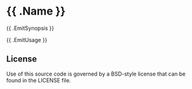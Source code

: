 # {{ .Name }}

{{ .EmitSynopsis }}

{{ .EmitUsage }}

## License

Use of this source code is governed by a BSD-style license that can be found in
the LICENSE file.
